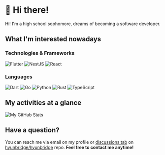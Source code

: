 # 👋 Hi there!
Hi! I'm a high school sophomore, dreams of becoming a software developer.

## What I'm interested nowadays
### Technologies & Frameworks
![Flutter](https://img.shields.io/badge/Flutter-02569B?style=for-the-badge&logo=Flutter&logoColor=white)
![NestJS](https://img.shields.io/badge/NestJS-E0234E?style=for-the-badge&logo=NestJS&logoColor=white)
![React](https://img.shields.io/badge/React-61DAFB?style=for-the-badge&logo=React&logoColor=black)
### Languages
![Dart](https://img.shields.io/badge/Dart-3178C6?style=for-the-badge&logo=Dart&logoColor=white)
![Go](https://img.shields.io/badge/Go-00ADD8?style=for-the-badge&logo=Go&logoColor=white)
![Python](https://img.shields.io/badge/Python-3776AB?style=for-the-badge&logo=Python&logoColor=white)
![Rust](https://img.shields.io/badge/Rust-000000?style=for-the-badge&logo=Rust&logoColor=white)
![TypeScript](https://img.shields.io/badge/TypeScript-3178C6?style=for-the-badge&logo=TypeScript&logoColor=white)

## My activities at a glance
![My GitHub Stats](https://github-readme-stats.vercel.app/api?username=hyunbridge&count_private=true&show_icons=true)

## Have a question?
You can reach me via email on my profile or [discussions tab](https://github.com/hyunbridge/hyunbridge/discussions) on [hyunbridge/hyunbridge](https://github.com/hyunbridge/hyunbridge) repo. **Feel free to contact me anytime!**
